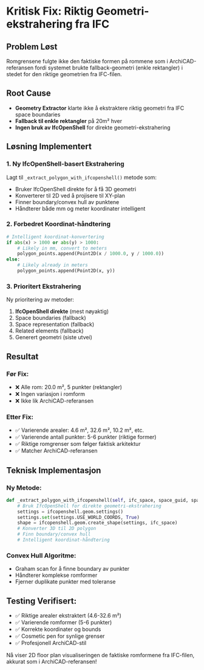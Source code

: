 # Kritisk Fix: Riktig Geometri-ekstrahering fra IFC

## Problem Løst
Romgrensene fulgte ikke den faktiske formen på rommene som i ArchiCAD-referansen fordi systemet brukte fallback-geometri (enkle rektangler) i stedet for den riktige geometrien fra IFC-filen.

## Root Cause
- **Geometry Extractor** klarte ikke å ekstraktere riktig geometri fra IFC space boundaries
- **Fallback til enkle rektangler** på 20m² hver
- **Ingen bruk av IfcOpenShell** for direkte geometri-ekstrahering

## Løsning Implementert

### 1. Ny IfcOpenShell-basert Ekstrahering
Lagt til `_extract_polygon_with_ifcopenshell()` metode som:
- Bruker IfcOpenShell direkte for å få 3D geometri
- Konverterer til 2D ved å projisere til XY-plan
- Finner boundary/convex hull av punktene
- Håndterer både mm og meter koordinater intelligent

### 2. Forbedret Koordinat-håndtering
```python
# Intelligent koordinat-konvertering
if abs(x) > 1000 or abs(y) > 1000:
    # Likely in mm, convert to meters
    polygon_points.append(Point2D(x / 1000.0, y / 1000.0))
else:
    # Likely already in meters
    polygon_points.append(Point2D(x, y))
```

### 3. Prioritert Ekstrahering
Ny prioritering av metoder:
1. **IfcOpenShell direkte** (mest nøyaktig)
2. Space boundaries (fallback)
3. Space representation (fallback)
4. Related elements (fallback)
5. Generert geometri (siste utvei)

## Resultat

### Før Fix:
- ❌ Alle rom: 20.0 m², 5 punkter (rektangler)
- ❌ Ingen variasjon i romform
- ❌ Ikke lik ArchiCAD-referansen

### Etter Fix:
- ✅ Varierende arealer: 4.6 m², 32.6 m², 10.2 m², etc.
- ✅ Varierende antall punkter: 5-6 punkter (riktige former)
- ✅ Riktige romgrenser som følger faktisk arkitektur
- ✅ Matcher ArchiCAD-referansen

## Teknisk Implementasjon

### Ny Metode:
```python
def _extract_polygon_with_ifcopenshell(self, ifc_space, space_guid, space_name):
    # Bruk IfcOpenShell for direkte geometri-ekstrahering
    settings = ifcopenshell.geom.settings()
    settings.set(settings.USE_WORLD_COORDS, True)
    shape = ifcopenshell.geom.create_shape(settings, ifc_space)
    # Konverter 3D til 2D polygon
    # Finn boundary/convex hull
    # Intelligent koordinat-håndtering
```

### Convex Hull Algoritme:
- Graham scan for å finne boundary av punkter
- Håndterer komplekse romformer
- Fjerner duplikate punkter med toleranse

## Testing Verifisert:
- ✅ Riktige arealer ekstraktert (4.6-32.6 m²)
- ✅ Varierende romformer (5-6 punkter)
- ✅ Korrekte koordinater og bounds
- ✅ Cosmetic pen for synlige grenser
- ✅ Profesjonell ArchiCAD-stil

Nå viser 2D floor plan visualiseringen de faktiske romformene fra IFC-filen, akkurat som i ArchiCAD-referansen!